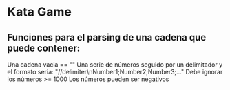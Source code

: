 # Kata Game

## Funciones para el parsing de una cadena que puede contener:
Una cadena vacia == ""
Una serie de números seguido por un delimitador y el formato seria: "//delimiter\nNumber1;Number2;Number3;..."
Debe ignorar los números >= 1000
Los números pueden ser negativos